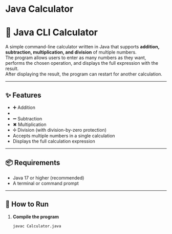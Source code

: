 # Java Calculator
# 🧮 Java CLI Calculator

A simple command-line calculator written in Java that supports **addition, subtraction, multiplication, and division** of multiple numbers.  
The program allows users to enter as many numbers as they want, performs the chosen operation, and displays the full expression with the result.  
After displaying the result, the program can restart for another calculation.

---

## ✨ Features
- ➕ Addition
- 
- ➖ Subtraction
- ✖ Multiplication
- ➗ Division (with division-by-zero protection)
- Accepts multiple numbers in a single calculation
- Displays the full calculation expression


---

## 📦 Requirements
- Java 17 or higher (recommended)
- A terminal or command prompt

---

## 🚀 How to Run
1. **Compile the program**
   ```bash
   javac Calculator.java
